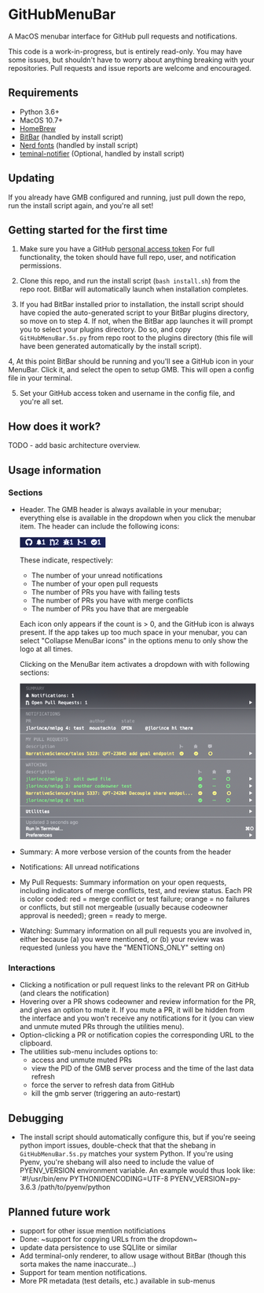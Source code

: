 # GitHubMenuBar

A MacOS menubar interface for GitHub pull requests and notifications.

This code is a work-in-progress, but is entirely read-only. You may have some issues, but shouldn't have to worry about anything breaking with your repositories. Pull requests and issue reports are welcome and encouraged.

## Requirements

 - Python 3.6+
 - MacOS 10.7+
 - [HomeBrew](https://brew.sh/)
 - [BitBar](https://github.com/matryer/bitbar) (handled by install script)
 - [Nerd fonts](https://github.com/ryanoasis/nerd-fonts) (handled by install script)
 - [teminal-notifier](https://github.com/julienXX/terminal-notifier) (Optional, handled by install script)

## Updating

If you already have GMB configured and running, just pull down the repo, run the install script again, and you're all set!

## Getting started for the first time

1. Make sure you have a GitHub [personal access token](https://github.com/settings/tokens) For full functionality, the token should have full repo, user, and notification permissions.

2. Clone this repo, and run the install script (`bash install.sh`) from the repo root. BitBar will automatically launch when installation completes.

3. If you had BitBar installed prior to installation, the install script should have copied the auto-generated script to your BitBar plugins directory, so move on to step 4. If not, when the BitBar app launches it will prompt you to select your plugins directory. Do so, and copy `GitHubMenuBar.5s.py` from repo root to the plugins directory (this file will have been generated automatically by the install script).

4, At this point BitBar should be running and you'll see a GitHub icon in your MenuBar. Click it, and select the open to setup GMB. This will open a config file in your terminal.

5. Set your GitHub access token and username in the config file, and you're all set.

## How does it work?

TODO - add basic architecture overview.

## Usage information

### Sections

 - Header. The GMB header is always available in your menubar; everything else is available in the dropdown when you click the menubar item. The header can include the following icons:

    ![Header](screenshots/header.png?raw=true)

    These indicate, respectively:
     - The number of your unread notifications
     - The number of your open pull requests
     - The number of PRs you have with failing tests
     - The number of PRs you have with merge conflicts
     - The number of PRs you have that are mergeable

    Each icon only appears if the count is > 0, and the GitHub icon is always present. If the app takes up too much space in your menubar, you can select "Collapse MenuBar icons" in the options menu to only show the logo at all times.

    Clicking on the MenuBar item activates a dropdown with with following sections:

    ![Main](screenshots/main.png?raw=true)

 - Summary: A more verbose version of the counts from the header

 - Notifications: All unread notifications

 - My Pull Requests: Summary information on your open requests, including indicators of merge conflicts, test, and review status. Each PR is color coded: red = merge conflict or test failure; orange = no failures or conflicts, but still not mergeable (usually because codeowner approval is needed); green = ready to merge.

 - Watching: Summary information on all pull requests you are involved in, either because (a) you were mentioned, or (b) your review was requested (unless you have the "MENTIONS_ONLY" setting on)

### Interactions

 - Clicking a notification or pull request links to the relevant PR on GitHub (and clears the notification)
 - Hovering over a PR shows codeowner and review information for the PR, and gives an option to mute it. If you mute a PR, it will be hidden from the interface and you won't receive any notifications for it (you can view and unmute muted PRs through the utilities menu).
 - Option-clicking a PR or notification copies the corresponding URL to the clipboard.
 - The utilities sub-menu includes options to:
    - access and unmute muted PRs
    - view the PID of the GMB server process and the time of the last data refresh
    - force the server to refresh data from GitHub
    - kill the gmb server (triggering an auto-restart)

## Debugging

 - The install script should automatically configure this, but if you're seeing python import issues, double-check that that the shebang in `GitHubMenuBar.5s.py` matches your system Python. If you're using Pyenv, you're shebang will also need to include the value of PYENV_VERSION environment variable. An example would thus look like:
    `#!/usr/bin/env PYTHONIOENCODING=UTF-8 PYENV_VERSION=py-3.6.3 /path/to/pyenv/python


 ## Planned future work

  - support for other issue mention notificiations
  - Done: ~support for copying URLs from the dropdown~
  - update data persistence to use SQLlite or similar
  - Add terminal-only renderer, to allow usage without BitBar (though this sorta makes the name inaccurate...)
  - Support for team mention notifications.
  - More PR metadata (test details, etc.) available in sub-menus
